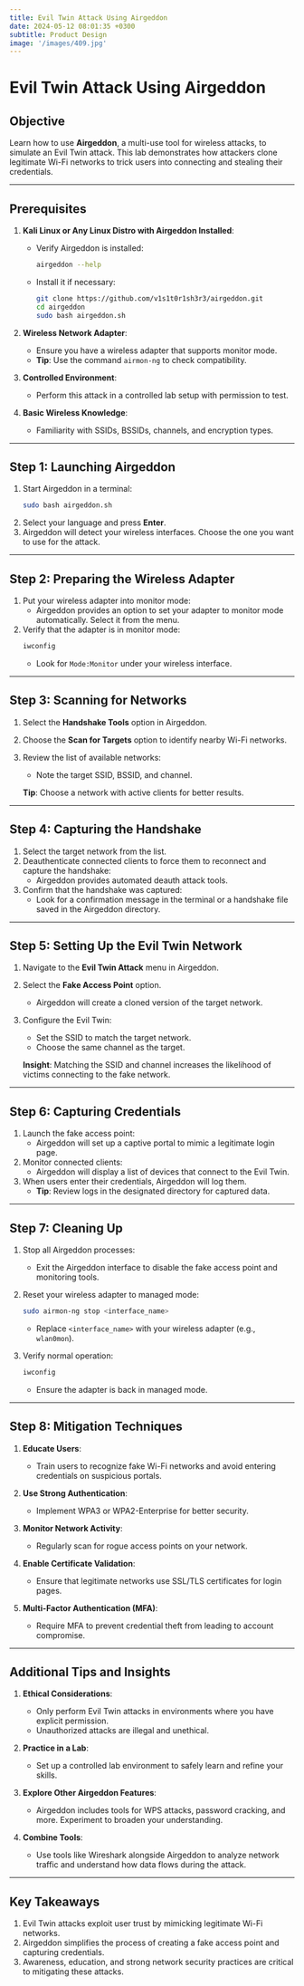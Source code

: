 ```yaml
---
title: Evil Twin Attack Using Airgeddon
date: 2024-05-12 08:01:35 +0300
subtitle: Product Design
image: '/images/409.jpg'
---
```

# Evil Twin Attack Using Airgeddon

## **Objective**
Learn how to use **Airgeddon**, a multi-use tool for wireless attacks, to simulate an Evil Twin attack. This lab demonstrates how attackers clone legitimate Wi-Fi networks to trick users into connecting and stealing their credentials.

---

## **Prerequisites**
1. **Kali Linux or Any Linux Distro with Airgeddon Installed**:
   - Verify Airgeddon is installed:
     ```bash
     airgeddon --help
     ```
   - Install it if necessary:
     ```bash
     git clone https://github.com/v1s1t0r1sh3r3/airgeddon.git
     cd airgeddon
     sudo bash airgeddon.sh
     ```

2. **Wireless Network Adapter**:
   - Ensure you have a wireless adapter that supports monitor mode.
   - **Tip**: Use the command `airmon-ng` to check compatibility.

3. **Controlled Environment**:
   - Perform this attack in a controlled lab setup with permission to test.

4. **Basic Wireless Knowledge**:
   - Familiarity with SSIDs, BSSIDs, channels, and encryption types.

---

## **Step 1: Launching Airgeddon**
1. Start Airgeddon in a terminal:
   ```bash
   sudo bash airgeddon.sh
   ```
2. Select your language and press **Enter**.
3. Airgeddon will detect your wireless interfaces. Choose the one you want to use for the attack.

---

## **Step 2: Preparing the Wireless Adapter**
1. Put your wireless adapter into monitor mode:
   - Airgeddon provides an option to set your adapter to monitor mode automatically. Select it from the menu.
2. Verify that the adapter is in monitor mode:
   ```bash
   iwconfig
   ```
   - Look for `Mode:Monitor` under your wireless interface.

---

## **Step 3: Scanning for Networks**
1. Select the **Handshake Tools** option in Airgeddon.
2. Choose the **Scan for Targets** option to identify nearby Wi-Fi networks.
3. Review the list of available networks:
   - Note the target SSID, BSSID, and channel.

   **Tip**: Choose a network with active clients for better results.

---

## **Step 4: Capturing the Handshake**
1. Select the target network from the list.
2. Deauthenticate connected clients to force them to reconnect and capture the handshake:
   - Airgeddon provides automated deauth attack tools.
3. Confirm that the handshake was captured:
   - Look for a confirmation message in the terminal or a handshake file saved in the Airgeddon directory.

---

## **Step 5: Setting Up the Evil Twin Network**
1. Navigate to the **Evil Twin Attack** menu in Airgeddon.
2. Select the **Fake Access Point** option.
   - Airgeddon will create a cloned version of the target network.
3. Configure the Evil Twin:
   - Set the SSID to match the target network.
   - Choose the same channel as the target.

   **Insight**: Matching the SSID and channel increases the likelihood of victims connecting to the fake network.

---

## **Step 6: Capturing Credentials**
1. Launch the fake access point:
   - Airgeddon will set up a captive portal to mimic a legitimate login page.
2. Monitor connected clients:
   - Airgeddon will display a list of devices that connect to the Evil Twin.
3. When users enter their credentials, Airgeddon will log them.
   - **Tip**: Review logs in the designated directory for captured data.

---

## **Step 7: Cleaning Up**
1. Stop all Airgeddon processes:
   - Exit the Airgeddon interface to disable the fake access point and monitoring tools.
2. Reset your wireless adapter to managed mode:
   ```bash
   sudo airmon-ng stop <interface_name>
   ```
   - Replace `<interface_name>` with your wireless adapter (e.g., `wlan0mon`).

3. Verify normal operation:
   ```bash
   iwconfig
   ```
   - Ensure the adapter is back in managed mode.

---

## **Step 8: Mitigation Techniques**
1. **Educate Users**:
   - Train users to recognize fake Wi-Fi networks and avoid entering credentials on suspicious portals.

2. **Use Strong Authentication**:
   - Implement WPA3 or WPA2-Enterprise for better security.

3. **Monitor Network Activity**:
   - Regularly scan for rogue access points on your network.

4. **Enable Certificate Validation**:
   - Ensure that legitimate networks use SSL/TLS certificates for login pages.

5. **Multi-Factor Authentication (MFA)**:
   - Require MFA to prevent credential theft from leading to account compromise.

---

## **Additional Tips and Insights**
1. **Ethical Considerations**:
   - Only perform Evil Twin attacks in environments where you have explicit permission.
   - Unauthorized attacks are illegal and unethical.

2. **Practice in a Lab**:
   - Set up a controlled lab environment to safely learn and refine your skills.

3. **Explore Other Airgeddon Features**:
   - Airgeddon includes tools for WPS attacks, password cracking, and more. Experiment to broaden your understanding.

4. **Combine Tools**:
   - Use tools like Wireshark alongside Airgeddon to analyze network traffic and understand how data flows during the attack.

---

## **Key Takeaways**
1. Evil Twin attacks exploit user trust by mimicking legitimate Wi-Fi networks.
2. Airgeddon simplifies the process of creating a fake access point and capturing credentials.
3. Awareness, education, and strong network security practices are critical to mitigating these attacks.
